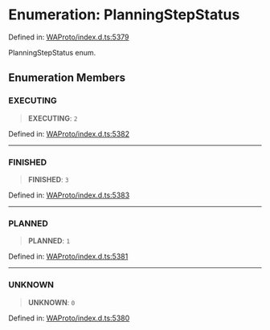 # Enumeration: PlanningStepStatus

Defined in: [WAProto/index.d.ts:5379](https://github.com/Fokusdotid/Baileys/blob/4c54e9ae0a9f37422d51e97c3454891bf06f36e1/WAProto/index.d.ts#L5379)

PlanningStepStatus enum.

## Enumeration Members

### EXECUTING

> **EXECUTING**: `2`

Defined in: [WAProto/index.d.ts:5382](https://github.com/Fokusdotid/Baileys/blob/4c54e9ae0a9f37422d51e97c3454891bf06f36e1/WAProto/index.d.ts#L5382)

***

### FINISHED

> **FINISHED**: `3`

Defined in: [WAProto/index.d.ts:5383](https://github.com/Fokusdotid/Baileys/blob/4c54e9ae0a9f37422d51e97c3454891bf06f36e1/WAProto/index.d.ts#L5383)

***

### PLANNED

> **PLANNED**: `1`

Defined in: [WAProto/index.d.ts:5381](https://github.com/Fokusdotid/Baileys/blob/4c54e9ae0a9f37422d51e97c3454891bf06f36e1/WAProto/index.d.ts#L5381)

***

### UNKNOWN

> **UNKNOWN**: `0`

Defined in: [WAProto/index.d.ts:5380](https://github.com/Fokusdotid/Baileys/blob/4c54e9ae0a9f37422d51e97c3454891bf06f36e1/WAProto/index.d.ts#L5380)
